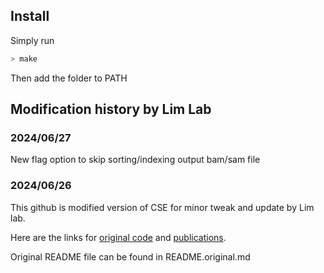 ## Install
Simply run
```bash
> make
```
Then add the folder to PATH


## Modification history by Lim Lab

### 2024/06/27

New flag option to skip sorting/indexing output bam/sam file


### 2024/06/26

This github is modified version of CSE for minor tweak and update by Lim lab.

Here are the links for [original code](https://deweylab.biostat.wisc.edu/csem/) and [publications](https://journals.plos.org/ploscompbiol/article?id=10.1371/journal.pcbi.1002111).

Original README file can be found in README.original.md


